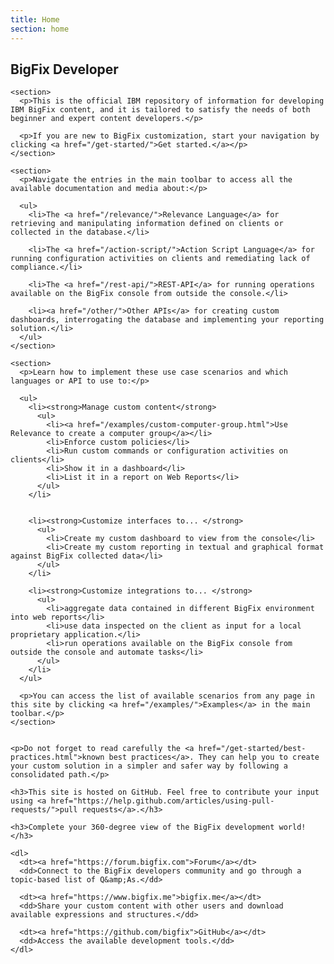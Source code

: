 ```yaml
---
title: Home
section: home
---
```


<div class="container-left">
  <article class="article">
    <h1>BigFix Developer</h1>

    <section>
      <p>This is the official IBM repository of information for developing IBM BigFix content, and it is tailored to satisfy the needs of both beginner and expert content developers.</p>

      <p>If you are new to BigFix customization, start your navigation by clicking <a href="/get-started/">Get started.</a></p>
    </section>

    <section>
      <p>Navigate the entries in the main toolbar to access all the available documentation and media about:</p>

      <ul>
        <li>The <a href="/relevance/">Relevance Language</a> for retrieving and manipulating information defined on clients or collected in the database.</li>

        <li>The <a href="/action-script/">Action Script Language</a> for running configuration activities on clients and remediating lack of compliance.</li>

        <li>The <a href="/rest-api/">REST-API</a> for running operations available on the BigFix console from outside the console.</li>

        <li><a href="/other/">Other APIs</a> for creating custom dashboards, interrogating the database and implementing your reporting solution.</li>
      </ul>
    </section>

    <section>
      <p>Learn how to implement these use case scenarios and which languages or API to use to:</p>

      <ul>
        <li><strong>Manage custom content</strong>
          <ul>
            <li><a href="/examples/custom-computer-group.html">Use Relevance to create a computer group</a></li>
            <li>Enforce custom policies</li>
            <li>Run custom commands or configuration activities on clients</li>
            <li>Show it in a dashboard</li>
            <li>List it in a report on Web Reports</li>
          </ul>
        </li>


        <li><strong>Customize interfaces to... </strong>
          <ul>
            <li>Create my custom dashboard to view from the console</li>
            <li>Create my custom reporting in textual and graphical format against BigFix collected data</li>
          </ul>
        </li>

        <li><strong>Customize integrations to... </strong>
          <ul>
            <li>aggregate data contained in different BigFix environment into web reports</li>
            <li>use data inspected on the client as input for a local proprietary application.</li>
            <li>run operations available on the BigFix console from outside the console and automate tasks</li>
          </ul>
        </li>
      </ul>

      <p>You can access the list of available scenarios from any page in this site by clicking <a href="/examples/">Examples</a> in the main toolbar.</p>
    </section>

    
    <p>Do not forget to read carefully the <a href="/get-started/best-practices.html">known best practices</a>. They can help you to create your custom solution in a simpler and safer way by following a consolidated path.</p>
  </article>
</div>

<div class="container-right">
  <aside class="side-nav">
    
  
    <h3>This site is hosted on GitHub. Feel free to contribute your input using <a href="https://help.github.com/articles/using-pull-requests/">pull requests</a>.</h3>
  
    <h3>Complete your 360-degree view of the BigFix development world!</h3>

    <dl>
      <dt><a href="https://forum.bigfix.com">Forum</a></dt>
      <dd>Connect to the BigFix developers community and go through a topic-based list of Q&amp;As.</dd>

      <dt><a href="https://www.bigfix.me">bigfix.me</a></dt>
      <dd>Share your custom content with other users and download available expressions and structures.</dd>

      <dt><a href="https://github.com/bigfix">GitHub</a></dt>
      <dd>Access the available development tools.</dd>
    </dl>
  
  </aside>
</div>
